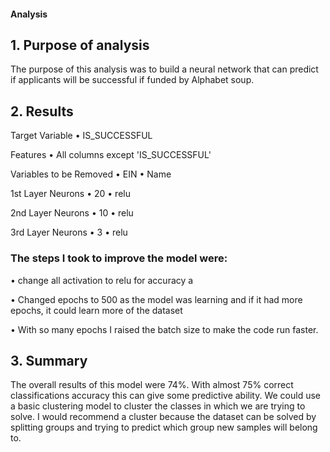 #### Analysis

## 1. Purpose of analysis
The purpose of this analysis was to build a neural network that can predict if applicants will be successful if funded by Alphabet soup.

## 2. Results
Target Variable 
•	IS_SUCCESSFUL

Features 
•	All columns except 'IS_SUCCESSFUL'

Variables to be Removed 
•	EIN
•	Name

1st Layer Neurons 
•	20
•	relu

2nd Layer Neurons 
•	10
•	relu

3rd Layer Neurons 
•	3
•	relu


### The steps I took to improve the model were:

•	change all activation to relu for accuracy a

•	Changed epochs to 500 as the model was learning and if it had more epochs, it could learn more of the dataset

•	With so many epochs I raised the batch size to make the code run faster.

## 3. Summary
The overall results of this model were 74%. With almost 75% correct classifications accuracy this can give some predictive ability. We could use a basic clustering model to cluster the classes in which we are trying to solve. I would recommend a cluster because the dataset can be solved by splitting groups and trying to predict which group new samples will belong to.

